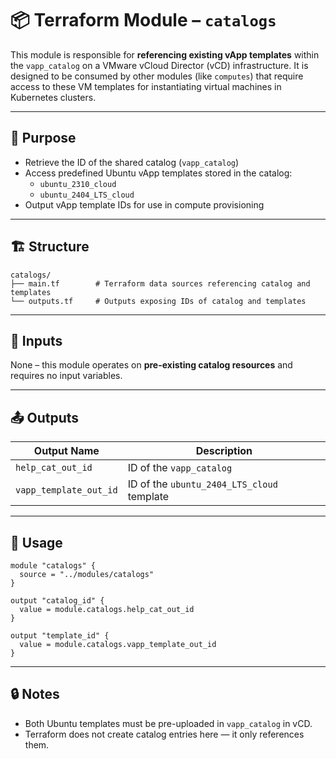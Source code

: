 # 📦 Terraform Module – `catalogs`

This module is responsible for **referencing existing vApp templates** within the `vapp_catalog` on a VMware vCloud Director (vCD) infrastructure. It is designed to be consumed by other modules (like `computes`) that require access to these VM templates for instantiating virtual machines in Kubernetes clusters.

---

## 🧭 Purpose

- Retrieve the ID of the shared catalog (`vapp_catalog`)
- Access predefined Ubuntu vApp templates stored in the catalog:
  - `ubuntu_2310_cloud`
  - `ubuntu_2404_LTS_cloud`
- Output vApp template IDs for use in compute provisioning

---

## 🏗️ Structure

```
catalogs/
├── main.tf        # Terraform data sources referencing catalog and templates
└── outputs.tf     # Outputs exposing IDs of catalog and templates
```

---

## 🔌 Inputs

None – this module operates on **pre-existing catalog resources** and requires no input variables.

---

## 📤 Outputs

| Output Name           | Description                                     |
|-----------------------|-------------------------------------------------|
| `help_cat_out_id`     | ID of the `vapp_catalog`                |
| `vapp_template_out_id`| ID of the `ubuntu_2404_LTS_cloud` template     |

---

## 📎 Usage

```hcl
module "catalogs" {
  source = "../modules/catalogs"
}

output "catalog_id" {
  value = module.catalogs.help_cat_out_id
}

output "template_id" {
  value = module.catalogs.vapp_template_out_id
}
```

---

## 🔒 Notes

- Both Ubuntu templates must be pre-uploaded in `vapp_catalog` in vCD.
- Terraform does not create catalog entries here — it only references them.

